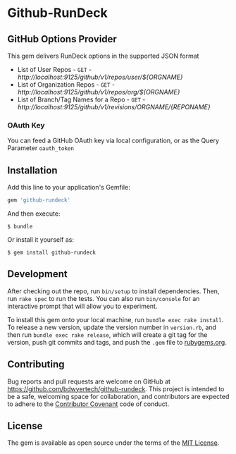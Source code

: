 # Github-RunDeck

## GitHub Options Provider
This gem delivers RunDeck options in the supported JSON format

* List of User Repos - `GET` - *http://localhost:9125/github/v1/repos/user/${ORGNAME}*
* List of Organization Repos - `GET` - *http://localhost:9125/github/v1/repos/org/${ORGNAME}*
* List of Branch/Tag Names for a Repo - `GET` - *http://localhost:9125/github/v1/revisions/${ORGNAME}/${REPONAME}*

### OAuth Key
You can feed a GitHub OAuth key via local configuration, or as the Query Parameter `oauth_token`


## Installation

Add this line to your application's Gemfile:

```ruby
gem 'github-rundeck'
```

And then execute:

    $ bundle

Or install it yourself as:

    $ gem install github-rundeck


## Development

After checking out the repo, run `bin/setup` to install dependencies. Then, run `rake spec` to run the tests. You can also run `bin/console` for an interactive prompt that will allow you to experiment.

To install this gem onto your local machine, run `bundle exec rake install`. To release a new version, update the version number in `version.rb`, and then run `bundle exec rake release`, which will create a git tag for the version, push git commits and tags, and push the `.gem` file to [rubygems.org](https://rubygems.org).

## Contributing

Bug reports and pull requests are welcome on GitHub at https://github.com/bdwyertech/github-rundeck. This project is intended to be a safe, welcoming space for collaboration, and contributors are expected to adhere to the [Contributor Covenant](http://contributor-covenant.org) code of conduct.


## License

The gem is available as open source under the terms of the [MIT License](http://opensource.org/licenses/MIT).

